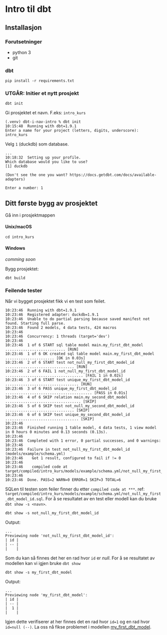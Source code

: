 # Intro til dbt


## Installasjon

### Forutsetninger

* python 3
* git

### dbt

```shell
pip install -r requirements.txt
```

### UTGÅR: Initier et nytt prosjekt

```shell
dbt init
```

Gi prosjektet et navn. F.eks: `intro_kurs`

```shell
(.venv) dbt-i-nav-intro % dbt init
10:15:48  Running with dbt=1.9.1
Enter a name for your project (letters, digits, underscore): intro_kurs
```

Velg `1` (duckdb) som database.

```shell
...
10:18:32  Setting up your profile.
Which database would you like to use?
[1] duckdb

(Don't see the one you want? https://docs.getdbt.com/docs/available-adapters)

Enter a number: 1
```

## Ditt første bygg av prosjektet

Gå inn i prosjektmappen

#### Unix/macOS

```shell
cd intro_kurs
```

#### Windows

*comming soon*

Bygg prosjektet:

```shell
dbt build
```

### Feilende tester

Når vi bygget prosjektet fikk vi en test som feilet.

```shell
10:23:46  Running with dbt=1.9.1
10:23:46  Registered adapter: duckdb=1.9.1
10:23:46  Unable to do partial parsing because saved manifest not found. Starting full parse.
10:23:46  Found 2 models, 4 data tests, 424 macros
10:23:46
10:23:46  Concurrency: 1 threads (target='dev')
10:23:46
10:23:46  1 of 6 START sql table model main.my_first_dbt_model ........................... [RUN]
10:23:46  1 of 6 OK created sql table model main.my_first_dbt_model ...................... [OK in 0.03s]
10:23:46  2 of 6 START test not_null_my_first_dbt_model_id ............................... [RUN]
10:23:46  2 of 6 FAIL 1 not_null_my_first_dbt_model_id ................................... [FAIL 1 in 0.02s]
10:23:46  3 of 6 START test unique_my_first_dbt_model_id ................................. [RUN]
10:23:46  3 of 6 PASS unique_my_first_dbt_model_id ....................................... [PASS in 0.01s]
10:23:46  4 of 6 SKIP relation main.my_second_dbt_model .................................. [SKIP]
10:23:46  5 of 6 SKIP test not_null_my_second_dbt_model_id ............................... [SKIP]
10:23:46  6 of 6 SKIP test unique_my_second_dbt_model_id ................................. [SKIP]
10:23:46
10:23:46  Finished running 1 table model, 4 data tests, 1 view model in 0 hours 0 minutes and 0.13 seconds (0.13s).
10:23:46
10:23:46  Completed with 1 error, 0 partial successes, and 0 warnings:
10:23:46
10:23:46  Failure in test not_null_my_first_dbt_model_id (models/example/schema.yml)
10:23:46    Got 1 result, configured to fail if != 0
10:23:46
10:23:46    compiled code at target/compiled/intro_kurs/models/example/schema.yml/not_null_my_first_dbt_model_id.sql
10:23:46
10:23:46  Done. PASS=2 WARN=0 ERROR=1 SKIP=3 TOTAL=6
```

SQLen til testen som feiler finner du etter `compiled code at ***`. ref: `target/compiled/intro_kurs/models/example/schema.yml/not_null_my_first_dbt_model_id.sql`. For å se resultatet av en test eller modell kan du bruke `dbt show -s <navn>`.

```shell
dbt show -s not_null_my_first_dbt_model_id
```

Output:

```shell
...
Previewing node 'not_null_my_first_dbt_model_id':
| id |
| -- |
|    |
```

Som du kan så finnes det her en rad hvor `id` er *null*. For å se resultatet av modellen kan vi igjen bruke `dbt show`

```shell
dbt show -s my_first_dbt_model
```

Output:

```shell
...
Previewing node 'my_first_dbt_model':
| id |
| -- |
|  1 |
|    |
```

Igjen dette verifiserer at her finnes det en rad hvor `id=1` og en rad hvor `id=null (--)`. La oss nå fikse problemet i modellen [my_first_dbt_model](intro_kurs/models/example/my_first_dbt_model.sql).
